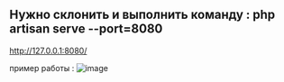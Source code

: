 <p align="center">


## Нужно склонить и выполнить команду : php artisan serve --port=8080

http://127.0.0.1:8080/

пример работы :
![image](https://user-images.githubusercontent.com/19310004/158774114-72f1d9c7-8b65-442f-b5f9-6dcbc579856e.png)

